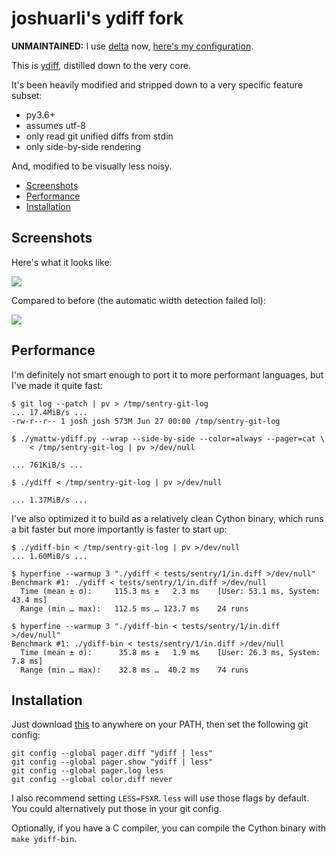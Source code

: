 # joshuarli's ydiff fork

**UNMAINTAINED:** I use [delta](https://github.com/dandavison/delta) now, [here's my configuration](https://github.com/joshuarli/dotfiles/commit/f6db90ea70642edecca6193065302f67ce36fb1d).

This is [ydiff](https://github.com/ymattw/ydiff), distilled down to the very core.

It's been heavily modified and stripped down to a very specific feature subset:

- py3.6+
- assumes utf-8
- only read git unified diffs from stdin
- only side-by-side rendering

And, modified to be visually less noisy.

* [Screenshots](#Screenshots)
* [Performance](#Performance)
* [Installation](#Installation)


## Screenshots

Here's what it looks like:

<img src="https://github.com/joshuarli/ydiff/blob/master/.github/joshuarli-ydiff.png?raw=true">

Compared to before (the automatic width detection failed lol):

<img src="https://github.com/joshuarli/ydiff/blob/master/.github/ymattw-ydiff.png?raw=true">


## Performance

I'm definitely not smart enough to port it to more performant languages,
but I've made it quite fast:

```
$ git log --patch | pv > /tmp/sentry-git-log
... 17.4MiB/s ...
-rw-r--r-- 1 josh josh 573M Jun 27 00:00 /tmp/sentry-git-log

$ ./ymattw-ydiff.py --wrap --side-by-side --color=always --pager=cat \
    < /tmp/sentry-git-log | pv >/dev/null

... 761KiB/s ...

$ ./ydiff < /tmp/sentry-git-log | pv >/dev/null

... 1.37MiB/s ...
```

I've also optimized it to build as a relatively clean Cython binary,
which runs a bit faster but more importantly is faster to start up:

```
$ ./ydiff-bin < /tmp/sentry-git-log | pv >/dev/null
... 1.60MiB/s ...

$ hyperfine --warmup 3 "./ydiff < tests/sentry/1/in.diff >/dev/null"
Benchmark #1: ./ydiff < tests/sentry/1/in.diff >/dev/null
  Time (mean ± σ):     115.3 ms ±   2.3 ms    [User: 53.1 ms, System: 43.4 ms]
  Range (min … max):   112.5 ms … 123.7 ms    24 runs

$ hyperfine --warmup 3 "./ydiff-bin < tests/sentry/1/in.diff >/dev/null"
Benchmark #1: ./ydiff-bin < tests/sentry/1/in.diff >/dev/null
  Time (mean ± σ):      35.8 ms ±   1.9 ms    [User: 26.3 ms, System: 7.8 ms]
  Range (min … max):    32.8 ms …  40.2 ms    74 runs
```

## Installation

Just download [this](https://raw.githubusercontent.com/joshuarli/ydiff/master/ydiff) to anywhere on your PATH, then set the following git config:

    git config --global pager.diff "ydiff | less"
    git config --global pager.show "ydiff | less"
    git config --global pager.log less
    git config --global color.diff never

I also recommend setting `LESS=FSXR`. `less` will use those flags by default. You could alternatively put those in your git config.

Optionally, if you have a C compiler, you can compile the Cython binary with `make ydiff-bin`.
